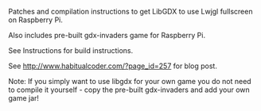 Patches and compilation instructions to get LibGDX to use Lwjgl fullscreen on Raspberry Pi.

Also includes pre-built gdx-invaders game for Raspberry Pi.

See Instructions for build instructions.

See http://www.habitualcoder.com/?page_id=257 for blog post.


Note: If you simply want to use libgdx for your own game you do not need to compile it yourself - copy the pre-built gdx-invaders and add your own game jar!
